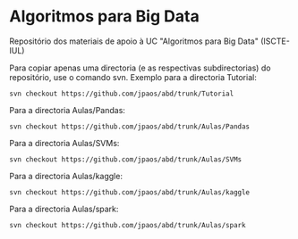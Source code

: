 # Algoritmos para Big Data
Repositório dos materiais de apoio à UC "Algoritmos para Big Data" (ISCTE-IUL)

Para copiar apenas uma directoria (e as respectivas subdirectorias) do repositório, use o comando svn. 
Exemplo para a directoria Tutorial: 

    svn checkout https://github.com/jpaos/abd/trunk/Tutorial

Para a directoria Aulas/Pandas:

    svn checkout https://github.com/jpaos/abd/trunk/Aulas/Pandas

Para a directoria Aulas/SVMs:

    svn checkout https://github.com/jpaos/abd/trunk/Aulas/SVMs

Para a directoria Aulas/kaggle:

    svn checkout https://github.com/jpaos/abd/trunk/Aulas/kaggle

Para a directoria Aulas/spark:

    svn checkout https://github.com/jpaos/abd/trunk/Aulas/spark
